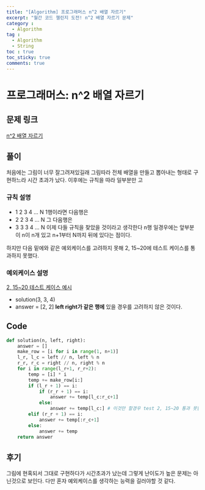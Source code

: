 ```yaml
---
title: "[Algorithm] 프로그래머스 n^2 배열 자르기"
excerpt: "월간 코드 챌린지 도전! n^2 배열 자르기 문제"
category :
  - Algorithm
tag :
  - Algorithm
  - String
toc : true
toc_sticky: true
comments: true
---
```


# 프로그래머스: n^2 배열 자르기

## 문제 링크
[n^2 배열 자르기](https://school.programmers.co.kr/learn/courses/30/lessons/87390)

## 풀이
처음에는 그림이 너무 잘그려져있길래 그림따라 전체 배열을 만들고 뽑아내는 형태로 구현하느라 시간 초과가 났다.
이후에는 규칙을 따라 일부분만 고

### 규칙 설명
- 1 2 3 4 ... N 1행이라면 다음행은
- 2 2 3 4 ... N 그 다음행은
- 3 3 3 4 ... N 이제 다들 규칙을 찾았을 것이라고 생각한다
n행 일경우에는 앞부분이 n이 n개 있고 n+1부터 N까지 뒤에 있다는 점이다.

하지만 다음 밑에와 같은 예외케이스를 고려하지 못해 2, 15~20에 테스트 케이스를 통과하지 못했다.

### 예외케이스 설명
[2, 15~20 테스트 케이스 예시](https://school.programmers.co.kr/questions/55575)
- solution(3, 3, 4)
- answer = [2, 2]
__left right가 같은 행에__ 있을 경우를 고려하지 않은 것이다. 

## Code
```python
def solution(n, left, right):
    answer = []
    make_row = [i for i in range(1, n+1)]
    l_r, l_c = left // n, left % n
    r_r, r_c = right // n, right % n
    for i in range(l_r+1, r_r+2):
        temp = [i] * i
        temp += make_row[i:]
        if (l_r + 1) == i:
            if (r_r + 1) == i:
                answer += temp[l_c:r_c+1]
            else:
                answer += temp[l_c:] # 이것만 할경우 test 2, 15~20 통과 못함
        elif (r_r + 1) == i:
            answer += temp[:r_c+1]
        else:
            answer += temp
    return answer
```

## 후기
그림에 현혹되서 그대로 구현하다가 시간초과가 났는데 그렇게 난이도가 높은 문제는 아닌것으로 보인다.
다만 혼자 예외케이스를 생각하는 능력을 길러야할 것 같다.
